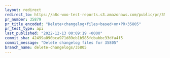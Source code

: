 ```yaml
---
layout: redirect
redirect_to: https://a8c-woo-test-reports.s3.amazonaws.com/public/pr/35879/api/index.html
pr_number: 35879
pr_title_encoded: "Delete+changelog+files+based+on+PR+35805"
pr_test_type: api
last_published: "2022-12-13 00:09:19 +0000"
commit_sha: 42499a090bca971d89eb1b585fcbabbc33dfa4f5
commit_message: "Delete changelog files for 35805"
branch_name: delete-changelogs/35805
---
```

